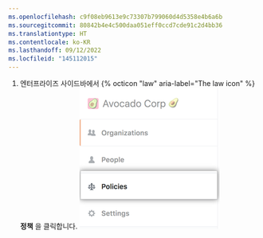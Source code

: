 ```yaml
---
ms.openlocfilehash: c9f08eb9613e9c73307b799060d4d5358e4b6a6b
ms.sourcegitcommit: 80842b4e4c500daa051eff0ccd7cde91c2d4bb36
ms.translationtype: HT
ms.contentlocale: ko-KR
ms.lasthandoff: 09/12/2022
ms.locfileid: "145112015"
---
```

1. 엔터프라이즈 사이드바에서 {% octicon "law" aria-label="The law icon" %} **정책** 을 클릭합니다.
  ![엔터프라이즈 계정 사이드바의 정책 탭](/assets/images/help/business-accounts/enterprise-account-policies-tab.png)
